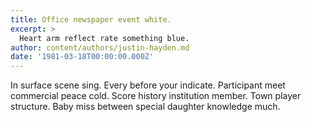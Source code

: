 ```yaml
---
title: Office newspaper event white.
excerpt: >
  Heart arm reflect rate something blue.
author: content/authors/justin-hayden.md
date: '1981-03-18T00:00:00.000Z'
---
```

In surface scene sing. Every before your indicate. Participant meet commercial peace cold. Score history institution member. Town player structure. Baby miss between special daughter knowledge much.